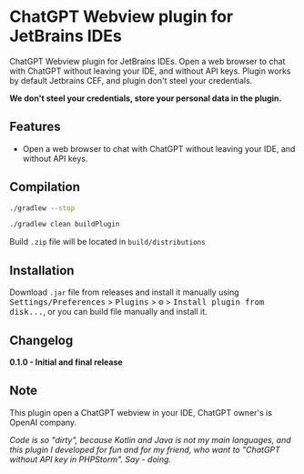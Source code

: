 # ChatGPT Webview plugin for JetBrains IDEs

<!-- Plugin description -->
ChatGPT Webview plugin for JetBrains IDEs. Open a web browser to chat with ChatGPT without leaving your IDE, and without API keys.
Plugin works by default Jetbrains CEF, and plugin don't steel your credentials.

**We don't steel your credentials, store your personal data in the plugin.**

## Features
- Open a web browser to chat with ChatGPT without leaving your IDE, and without API keys.

<!-- Plugin description end -->

## Compilation
```bash
./gradlew --stop
```
```bash
./gradlew clean buildPlugin
```
Build `.zip` file will be located in `build/distributions`

## Installation
Download `.jar` file from releases and install it manually using
<kbd>Settings/Preferences</kbd> > <kbd>Plugins</kbd> > <kbd>⚙️</kbd> > <kbd>Install plugin from disk...</kbd>, or you can build file manually and install it.

## Changelog
**0.1.0 - Initial and final release**

## Note
This plugin open a ChatGPT webview in your IDE, ChatGPT owner's is OpenAI company.

_Code is so "dirty", because Kotlin and Java is not my main languages, and this plugin I developed for fun and for my friend, who want to "ChatGPT without API key in PHPStorm". Say - doing._